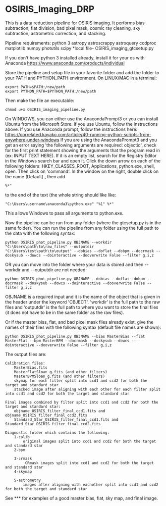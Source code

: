 # OSIRIS_Imaging_DRP
This is a data reduction pipeline for OSIRIS imaging. It performs bias subtraction, flat division, bad pixel mask, cosmic ray cleaning, sky subtraction, astrometric correction, and stacking.

Pipeline requirements:
    python 3
    astropy
    astroscrappy
    astroquery
    ccdproc
    matplotlib
    numpy
    photutils
    scipy
    *local file- OSIRIS_imaging_gtcsetup.py

If you don't have python 3 installed already, install it for your os with Anaconda https://www.anaconda.com/products/individual

Store the pipeline and setup file in your favorite folder and add the folder to your PATH and PYTHON_PATH environment. 
On LINUX/MAC in a terminal:

    export PATH=$PATH:/new/path
    export PYTHON_PATH=$PYTHON_PATH:/new/path

Then make the file an executable:  
    
    chmod u+x OSIRIS_imaging_pipeline.py

On WINDOWS, you can either use the AnacondaPrompt3 or you can install Ubuntu from the Microsoft Store. If you use Ubuntu, follow the instructions above. If you use Anaconda prompt, follow the instructions here: https://correlated.kayako.com/article/40-running-python-scripts-from-anywhere-under-windows 
If you are using the AnacondaPrompt3 and you get an error saying 'the following arguments are required: objectid', check for the first print statement showing the arguments that the program read in (ex: INPUT TEXT HERE). If it is an empty list, search for the Registry Editor in the Windows search bar and open it. Click the down arrow on each of the following folders: HKEY_CLASSES_ROOT, Applications, python.exe, shell, open. Then click on 'command'. In the window on the right, double click on the name (Default) , then add 
    
    %*"
to the end of the text (the whole string should like like:
    
    "C:\Users\username\anaconda3\python.exe" "%1" %*"
This allows Windows to pass all arguments to python.exe.

Now the pipeline can be run from any folder (where the gtcsetup.py is in the same folder). 
You can run the pipeline from any folder using the full path to the data with the following syntax:

    python OSIRIS_phot_pipeline.py OBJNAME --workdir  "C:\Users\path\to\raw_files" --outputdir "C:\Users\test\path\to\output" --dobias --doflat --dobpm --docrmask --doskysub --dowcs --dointeractive --dooverwrite False --filter g,i,z

OR you can move into the folder where your data is stored and then --workdir and --outputdir are not needed:

    python OSIRIS_phot_pipeline.py OBJNAME --dobias --doflat -dobpm --docrmask --doskysub --dowcs --dointeractive --dooverwrite False --filter g,i,z

OBJNAME is a required input and it is the name of the object that is given in the header under the keyword 'OBJECT'.
'workdir' is the full path to the raw files and 'outputdir' is the full path to where you want to store the final files (it does not have to be in the same folder as the raw files).

Or if the master bias, flat, and bad pixel mask files already exist, give the names of their files with the following syntax (default file names are shown):

    python OSIRIS_phot_pipeline.py OBJNAME --bias MasterBias --flat MasterFlat --bpm MasterBPM --docrmask --doskysub --dowcs --dointeractive --dooverwrite False --filter g,i,z


The output files are:

    Calibration files:
        MasterBias.fits
        MasterFlatSloan_g.fits (and other filters)
        MasterBPMSloan_g.fits (and other filters)
        skymap for each filter split into ccd1 and ccd2 for both the target and standard star 
        stacked image after aligning with each other for each filter split into ccd1 and ccd2 for both the target and standard star 
    
    Final images combined by filter split into ccd1 and ccd2 for both the target and standard star:
        objname_OSIRIS_filter_final_ccd1.fits and objname_OSIRIS_filter_final_ccd2.fits
        Standard_Star_OSIRIS_filter_final_ccd1.fits and Standard_Star_OSIRIS_filter_final_ccd2.fits
    
    Diagnostic folder which contains the following:
        1-calib
            original images split into ccd1 and ccd2 for both the target and standard star
        2-bpm
        
        3-crmask
             CRmask images split into ccd1 and ccd2 for both the target and standard star
        4-skymap
            
        5-astrometry
            images after aligning with eachother split into ccd1 and ccd2 for both the target and standard star
        
See *** for examples of a good master bias, flat, sky map, and final image.
